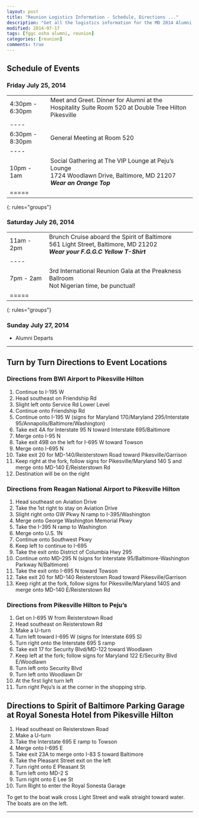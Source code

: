 ```yaml
---
layout: post
title: "Reunion Logistics Information - Schedule, Directions ..."
description: "Get all the logistics information for the MD 2014 Alumni Reunion, schedule of events, directions to events, raffle prizes etc."
modified: 2014-07-17
tags: [fggc osha alumni, reunion]
categories: [reunion]
comments: true
---
```


## Schedule of Events

### Friday July 25, 2014 
| |  |
|:--------|:--------|
| 4:30pm - 6:30pm  | Meet and Greet. Dinner for Alumni at the Hospitality Suite Room 520 at Double Tree Hilton Pikesville |  
|----
| 6:30pm - 8:30pm | General Meeting at Room 520 | 
|----
| 10pm - 1am | Social Gathering at The VIP Lounge at Peju’s Lounge <br> 1724 Woodlawn Drive, Baltimore, MD 21207  <br> **_Wear an Orange Top_** | 
|=====
{: rules="groups"}


### Saturday July 26, 2014 
|  |  | 
|:--------|:--------|
| 11am - 2pm | Brunch Cruise aboard the Spirit of Baltimore <br> 561 Light Street, Baltimore, MD 21202 <br> **_Wear your F.G.G.C Yellow T-Shirt_** |  
|----
| 7pm - 2am | 3rd International Reunion Gala at the Preakness Ballroom <br> Not Nigerian time, be punctual! <br> | 
|=====
{: rules="groups"}


### Sunday July 27, 2014 
* Alumni Departs

---

## Turn by Turn Directions to Event Locations

### Directions from BWI Airport to Pikesville Hilton

1. Continue to I-195 W
2. Head southeast on Friendship Rd
3. Slight left onto Service Rd Lower Level
4. Continue onto Friendship Rd
5. Continue onto I-195 W (signs for Maryland 170/Maryland 295/Interstate 95/Annapolis/Baltimore/Washington)
6. Take exit 4A for Interstate 95 N toward Interstate 695/Baltimore
7. Merge onto I-95 N
8. Take exit 49B on the left for I-695 W toward Towson
9. Merge onto I-695 N
10. Take exit 20 for MD-140/Reisterstown Road toward Pikesville/Garrison
11. Keep right at the fork, follow signs for Pikesville/Maryland 140 S and merge onto MD-140 E/Reisterstown Rd
12. Destination will be on the right

### Directions from Reagan National Airport to Pikesville Hilton

1. Head southeast on Aviation Drive
2. Take the 1st right to stay on Aviation Drive
3. Slight right onto GW Pkwy N ramp to I-395/Washington
4. Merge onto George Washington Memorial Pkwy
5. Take the I-395 N ramp to Washington
6. Merge onto U.S. 1N
7. Continue onto Southwest Pkwy
8. Keep left to continue to I-695
9. Take the exit onto District of Columbia Hwy 295
10. Continue onto MD-295 N (signs for Interstate 95/Baltimore-Washington Parkway N/Baltimore)
11. Take the exit onto I-695 N toward Towson
12. Take exit 20 for MD-140 Reisterstown Road toward Pikesville/Garrison
13. Keep right at the fork, follow signs for Pikesville/Maryland 140S and merge onto MD-140 E/Reisterstown Rd 

### Directions from Pikesville Hilton to Peju’s
1. Get on I-695 W from Reisterstown Road
2. Head southeast on Reisterstown Rd
3. Make a U-turn
4. Turn left toward I-695 W (signs for Interstate 695 S)
5. Turn right onto the Interstate 695 S ramp
6. Take exit 17 for Security Blvd/MD-122 toward Woodlawn
7. Keep left at the fork; follow signs for Maryland 122 E/Security Blvd E/Woodlawn
8. Turn left onto Security Blvd
9. Turn left onto Woodlawn Dr
10. At the first light turn left
11. Turn right Peju’s is at the corner in the shopping strip.

## Directions to Spirit of Baltimore Parking Garage at Royal Sonesta Hotel from Pikesville Hilton

1. Head southeast on Reisterstown Road
2. Make a U-turn
3. Take the Interstate 695 E ramp to Towson
4. Merge onto I-695 E
5. Take exit 23A to merge onto I-83 S toward Baltimore
6. Take the Pleasant Street exit on the left
7. Turn right onto E Pleasant St
8. Turn left onto MD-2 S
9. Turn right onto E Lee St
10. Turn Right to enter the Royal Sonesta Garage

To get to the boat walk cross Light Street and walk straight toward water. The boats are on the left.

--- 
